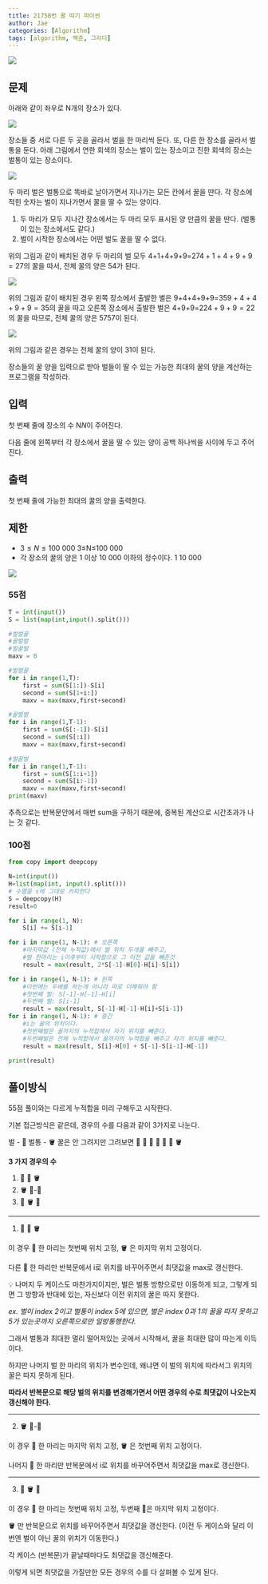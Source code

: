 ```yaml
---
title: 21758번 꿀 따기 파이썬
author: Jae
categories: [Algorithm]
tags: [algorithm, 백준, 그리디]
---
```


![](https://velog.velcdn.com/images/a87380/post/ae71e6fd-637d-4032-8301-5585a64103a0/image.png)

## 문제

아래와 같이 좌우로 N개의 장소가 있다.

![](https://velog.velcdn.com/images/a87380/post/5824da9e-f142-4a0e-9374-34e5beb44299/image.png)

장소들 중 서로 다른 두 곳을 골라서 벌을 한 마리씩 둔다. 또, 다른 한 장소를 골라서 벌통을 둔다. 아래 그림에서 연한 회색의 장소는 벌이 있는 장소이고 진한 회색의 장소는 벌통이 있는 장소이다.

![](https://velog.velcdn.com/images/a87380/post/8efa3ec8-8798-4051-965f-840553e9242e/image.png)

두 마리 벌은 벌통으로 똑바로 날아가면서 지나가는 모든 칸에서 꿀을 딴다. 각 장소에 적힌 숫자는 벌이 지나가면서 꿀을 딸 수 있는 양이다.

1. 두 마리가 모두 지나간 장소에서는 두 마리 모두 표시된 양 만큼의 꿀을 딴다. (벌통이 있는 장소에서도 같다.)
2. 벌이 시작한 장소에서는 어떤 벌도 꿀을 딸 수 없다.

위의 그림과 같이 배치된 경우 두 마리의 벌 모두 4+1+4+9+9=27$4 + 1 + 4 + 9 + 9 = 27$의 꿀을 따서, 전체 꿀의 양은 54가 된다.

![](https://velog.velcdn.com/images/a87380/post/a5e77b13-9938-4f8e-85ee-4d765a5e5288/image.png)

위의 그림과 같이 배치된 경우 왼쪽 장소에서 출발한 벌은 9+4+4+9+9=35$9 + 4 + 4 + 9 + 9 = 35$의 꿀을 따고 오른쪽 장소에서 출발한 벌은 4+9+9=22$4 + 9 + 9 = 22$의 꿀을 따므로, 전체 꿀의 양은 57$57$이 된다.

![](https://velog.velcdn.com/images/a87380/post/3c6b2b8d-449f-4dc2-a084-dc4bc3c14637/image.png)

위의 그림과 같은 경우는 전체 꿀의 양이 31이 된다.

장소들의 꿀 양을 입력으로 받아 벌들이 딸 수 있는 가능한 최대의 꿀의 양을 계산하는 프로그램을 작성하라.

## 입력

첫 번째 줄에 장소의 수 N$N$이 주어진다.

다음 줄에 왼쪽부터 각 장소에서 꿀을 딸 수 있는 양이 공백 하나씩을 사이에 두고 주어진다.

## 출력

첫 번째 줄에 가능한 최대의 꿀의 양을 출력한다.

## 제한

- $3 \le N \le 100~000$
  3≤N≤100 000
- 각 장소의 꿀의 양은 $1$ 이상 $10~000$ 이하의 정수이다.
  1
  10 000

![](https://velog.velcdn.com/images/a87380/post/4e2c7c6c-f2dd-45fa-9c69-81475b97723d/image.png)

### 55점

```python
T = int(input())
S = list(map(int,input().split()))

#벌벌꿀
#꿀벌벌
#벌꿀벌
maxv = 0

#벌벌꿀
for i in range(1,T):
    first = sum(S[1:])-S[i]
    second = sum(S[1+i:])
    maxv = max(maxv,first+second)

#꿀벌벌
for i in range(1,T-1):
    first = sum(S[:-1])-S[i]
    second = sum(S[:i])
    maxv = max(maxv,first+second)

#벌꿀벌
for i in range(1,T-1):
    first = sum(S[1:i+1])
    second = sum(S[i:-1])
    maxv = max(maxv,first+second)
print(maxv)
```

추측으로는 반복문안에서 매번 sum을 구하기 때문에, 중복된 계산으로 시간초과가 나는 것 같다.

### 100점

```python
from copy import deepcopy

N=int(input())
H=list(map(int, input().split()))
# 수열을 s에 그대로 카피한다
S = deepcopy(H)
result=0

for i in range(1, N):
    S[i] += S[i-1]

for i in range(1, N-1): # 오른쪽
    #마지막값 (전체 누적값)에서 벌 위치 두개를 빼주고,
    #벌 한마리는 i이후부터 시작함으로 그 이전 값을 빼준것
    result = max(result, 2*S[-1]-H[0]-H[i]-S[i])

for i in range(1, N-1): # 왼쪽
    #이번에는 두배를 하는게 아니라 따로 더해줘야 함
    #첫번째 벌: S[-1]-H[-1]-H[i]
    #두번째 벌: S[i-1]
    result = max(result, S[-1]-H[-1]-H[i]+S[i-1])
for i in range(1, N-1): # 중간
    #i는 꿀의 위치이다.
    #첫번째벌은 꿀까지의 누적합에서 자기 위치를 빼준다.
    #두번째벌은 전체 누적합에서 꿀까지의 누적합을 빼주고 자기 위치를 뺴준다.
    result = max(result, S[i]-H[0] + S[-1]-S[i-1]-H[-1])

print(result)
```

## 풀이방식

55점 풀이와는 다르게 누적합을 미리 구해두고 시작한다.

기본 접근방식은 같은데, 경우의 수를 다음과 같이 3가지로 나눈다.

벌 - 🐝
벌통 - 🪣
꿀은 안 그려지만 그려보면 🐝 🐝 🍯 🍯 🍯 🍯 🪣

**3 가지 경우의 수**

1. 🐝 🐝 🪣
2. 🪣 🐝-🐝
3. 🐝 🪣 🐝

---

1. 🐝 🐝 🪣

이 경우 🐝 한 마리는 첫번째 위치 고정, 🪣 은 마지막 위치 고정이다.

다른 🐝 한 마리만 반복문에서 i로 위치를 바꾸어주면서 최댓값을 max로 갱신한다.

💡 나머지 두 케이스도 마찬가지이지만, 벌은 벌통 방향으로만 이동하게 되고, 그렇게 되면 그 방향과 반대에 있는, 자신보다 이전 위치의 꿀은 따지 못한다.

_ex. 벌이 index 2이고 벌통이 index 5에 있으면, 벌은 index 0과 1의 꿀을 따지 못하고 5가 있는곳까지 오른쪽으로만 일방통행한다._

그래서 벌통과 최대한 멀리 떨어져있는 곳에서 시작해서, 꿀을 최대한 많이 따는게 이득이다.

하지만 나머지 벌 한 마리의 위치가 변수인데, 왜냐면 이 벌의 위치에 따라서그 위치의 꿀은 따지 못하게 된다.

**따라서 반복문으로 해당 벌의 위치를 변경해가면서 어떤 경우의 수로 최댓값이 나오는지 갱신해야 한다.**

---

2. 🪣 🐝-🐝

이 경우 🐝 한 마리는 마지막 위치 고정, 🪣 은 첫번째 위치 고정이다.

나머지 🐝 한 마리만 반복문에서 i로 위치를 바꾸어주면서 최댓값을 max로 갱신한다.

---

3. 🐝 🪣 🐝

이 경우 🐝 한 마리는 첫번째 위치 고정, 두번째 🐝은 마지막 위치 고정이다.

🪣 만 반복문으로 위치를 바꾸어주면서 최댓값을 갱신한다. (이전 두 케이스와 달리 이번엔 벌이 아닌 꿀의 위치가 이동한다.)

각 케이스 (반복문)가 끝날때마다도 최댓값을 갱신해준다.

이렇게 되면 최댓값을 가질만한 모든 경우의 수를 다 살펴볼 수 있게 된다.
